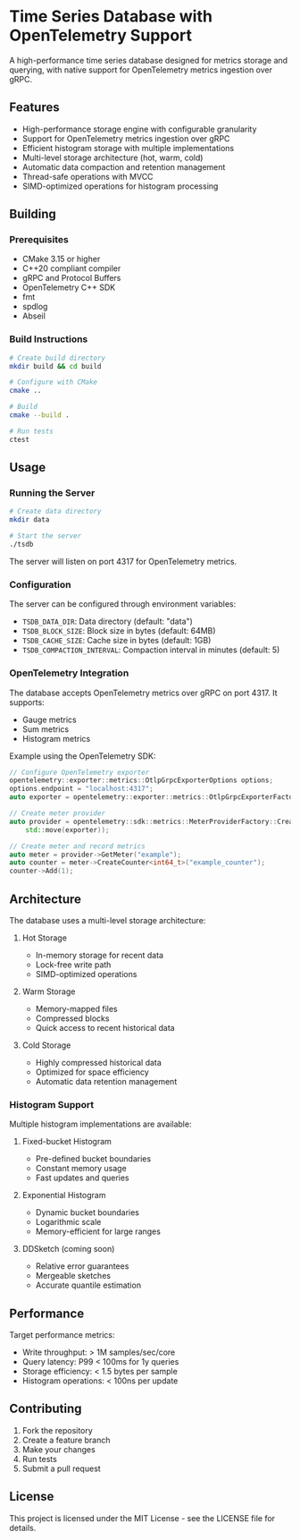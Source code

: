 # Time Series Database with OpenTelemetry Support

A high-performance time series database designed for metrics storage and querying, with native support for OpenTelemetry metrics ingestion over gRPC.

## Features

- High-performance storage engine with configurable granularity
- Support for OpenTelemetry metrics ingestion over gRPC
- Efficient histogram storage with multiple implementations
- Multi-level storage architecture (hot, warm, cold)
- Automatic data compaction and retention management
- Thread-safe operations with MVCC
- SIMD-optimized operations for histogram processing

## Building

### Prerequisites

- CMake 3.15 or higher
- C++20 compliant compiler
- gRPC and Protocol Buffers
- OpenTelemetry C++ SDK
- fmt
- spdlog
- Abseil

### Build Instructions

```bash
# Create build directory
mkdir build && cd build

# Configure with CMake
cmake ..

# Build
cmake --build .

# Run tests
ctest
```

## Usage

### Running the Server

```bash
# Create data directory
mkdir data

# Start the server
./tsdb
```

The server will listen on port 4317 for OpenTelemetry metrics.

### Configuration

The server can be configured through environment variables:

- `TSDB_DATA_DIR`: Data directory (default: "data")
- `TSDB_BLOCK_SIZE`: Block size in bytes (default: 64MB)
- `TSDB_CACHE_SIZE`: Cache size in bytes (default: 1GB)
- `TSDB_COMPACTION_INTERVAL`: Compaction interval in minutes (default: 5)

### OpenTelemetry Integration

The database accepts OpenTelemetry metrics over gRPC on port 4317. It supports:

- Gauge metrics
- Sum metrics
- Histogram metrics

Example using the OpenTelemetry SDK:

```cpp
// Configure OpenTelemetry exporter
opentelemetry::exporter::metrics::OtlpGrpcExporterOptions options;
options.endpoint = "localhost:4317";
auto exporter = opentelemetry::exporter::metrics::OtlpGrpcExporterFactory::Create(options);

// Create meter provider
auto provider = opentelemetry::sdk::metrics::MeterProviderFactory::Create(
    std::move(exporter));

// Create meter and record metrics
auto meter = provider->GetMeter("example");
auto counter = meter->CreateCounter<int64_t>("example_counter");
counter->Add(1);
```

## Architecture

The database uses a multi-level storage architecture:

1. Hot Storage
   - In-memory storage for recent data
   - Lock-free write path
   - SIMD-optimized operations

2. Warm Storage
   - Memory-mapped files
   - Compressed blocks
   - Quick access to recent historical data

3. Cold Storage
   - Highly compressed historical data
   - Optimized for space efficiency
   - Automatic data retention management

### Histogram Support

Multiple histogram implementations are available:

1. Fixed-bucket Histogram
   - Pre-defined bucket boundaries
   - Constant memory usage
   - Fast updates and queries

2. Exponential Histogram
   - Dynamic bucket boundaries
   - Logarithmic scale
   - Memory-efficient for large ranges

3. DDSketch (coming soon)
   - Relative error guarantees
   - Mergeable sketches
   - Accurate quantile estimation

## Performance

Target performance metrics:

- Write throughput: > 1M samples/sec/core
- Query latency: P99 < 100ms for 1y queries
- Storage efficiency: < 1.5 bytes per sample
- Histogram operations: < 100ns per update

## Contributing

1. Fork the repository
2. Create a feature branch
3. Make your changes
4. Run tests
5. Submit a pull request

## License

This project is licensed under the MIT License - see the LICENSE file for details. 